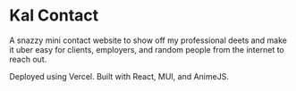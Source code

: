 # Kal Contact

A snazzy mini contact website to show off my professional deets and make it uber easy for clients, employers, and random people from the internet to reach out. 

Deployed using Vercel. Built with React, MUI, and AnimeJS.